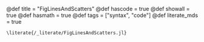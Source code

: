 @def title = "FigLinesAndScatters"
@def hascode = true
@def showall = true
@def hasmath = true
@def tags = ["syntax", "code"]
@def literate_mds = true

`\literate{/_literate/FigLinesAndScatters.jl}`
